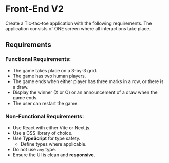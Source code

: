 # Front-End V2

Create a Tic-tac-toe application with the following requirements. The
application consists of ONE screen where all interactions take place.

## Requirements

### Functional Requirements:

- The game takes place on a 3-by-3 grid.
- The game has two human players.
- The game ends when either player has three marks in a row, or there is a draw.
- Display the winner (X or O) or an announcement of a draw when the game ends.
- The user can restart the game.

### Non-Functional Requirements:

- Use React with either Vite or Next.js.
- Use a CSS library of choice.
- Use **TypeScript** for type safety.
  - Define types where applicable.
- Do not use `any` type.
- Ensure the UI is clean and **responsive**.
